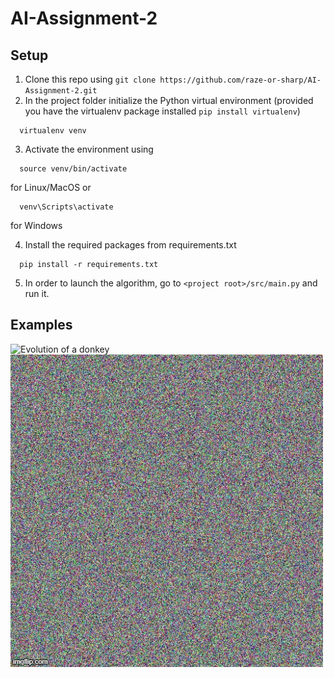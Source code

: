 # AI-Assignment-2

## Setup
1. Clone this repo using `git clone https://github.com/raze-or-sharp/AI-Assignment-2.git`
2. In the project folder initialize the Python virtual environment (provided you have the virtualenv package installed `pip install virtualenv`)
```
  virtualenv venv
```

3. Activate the environment using
```
  source venv/bin/activate
```
for Linux/MacOS
or
```
  venv\Scripts\activate
```
for Windows

4. Install the required packages from requirements.txt
```
  pip install -r requirements.txt
```

5. In order to launch the algorithm, go to `<project root>/src/main.py` and run it.
  
## Examples

![Evolution of a donkey](donkey.gif)
![Evolution of hare](hare.gif)
